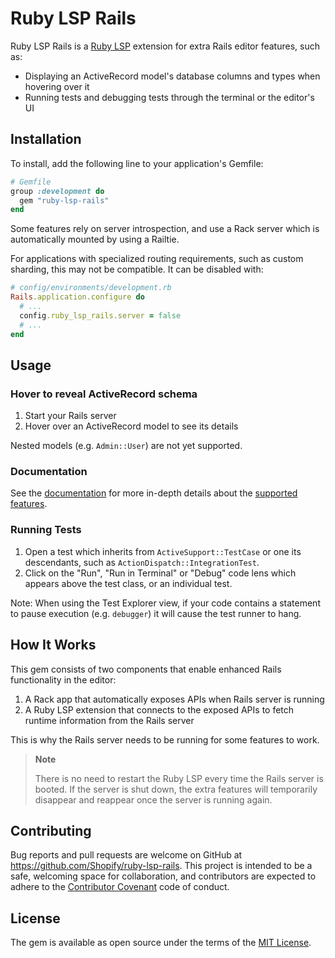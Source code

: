 # Ruby LSP Rails

Ruby LSP Rails is a [Ruby LSP](https://github.com/Shopify/ruby-lsp) extension for extra Rails editor features, such as:

- Displaying an ActiveRecord model's database columns and types when hovering over it
- Running tests and debugging tests through the terminal or the editor's UI

## Installation

To install, add the following line to your application's Gemfile:

```ruby
# Gemfile
group :development do
  gem "ruby-lsp-rails"
end
```
Some features rely on server introspection, and use a Rack server which is automatically mounted by using a Railtie.

For applications with specialized routing requirements, such as custom sharding, this may not be compatible. It can
be disabled with:

```ruby
# config/environments/development.rb
Rails.application.configure do
  # ...
  config.ruby_lsp_rails.server = false
  # ...
end
```

## Usage

### Hover to reveal ActiveRecord schema

1. Start your Rails server
1. Hover over an ActiveRecord model to see its details

Nested models (e.g. `Admin::User`) are not yet supported.

### Documentation

See the [documentation](https://shopify.github.io/ruby-lsp-rails) for more in-depth details about the
[supported features](https://shopify.github.io/ruby-lsp-rails/RubyLsp/Rails.html).

### Running Tests

1. Open a test which inherits from `ActiveSupport::TestCase` or one its descendants, such as `ActionDispatch::IntegrationTest`.
2. Click on the "Run", "Run in Terminal" or "Debug" code lens which appears above the test class, or an individual test.

Note: When using the Test Explorer view, if your code contains a statement to pause execution (e.g. `debugger`) it will
cause the test runner to hang.

## How It Works

This gem consists of two components that enable enhanced Rails functionality in the editor:

1. A Rack app that automatically exposes APIs when Rails server is running
1. A Ruby LSP extension that connects to the exposed APIs to fetch runtime information from the Rails server

This is why the Rails server needs to be running for some features to work.

> **Note**
>
> There is no need to restart the Ruby LSP every time the Rails server is booted.
> If the server is shut down, the extra features will temporarily disappear and reappear once the server is running again.

## Contributing

Bug reports and pull requests are welcome on GitHub at https://github.com/Shopify/ruby-lsp-rails. This project is
intended to be a safe, welcoming space for collaboration, and contributors are expected to adhere to the
[Contributor Covenant](https://github.com/Shopify/ruby-lsp-rails/blob/main/CODE_OF_CONDUCT.md) code of conduct.

## License

The gem is available as open source under the terms of the
[MIT License](https://github.com/Shopify/ruby-lsp-rails/blob/main/LICENSE.txt).
